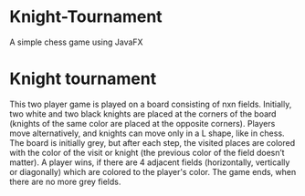 # Knight-Tournament
A simple chess game using JavaFX

# Knight tournament
This two player game is played on a board consisting of nxn fields. Initially, two white and two black knights are placed at the corners of the board (knights of the same color are placed at the opposite corners). Players move alternatively, and knights can move only in a L shape, like in chess. The board is initially grey, but after each step, the visited places are colored with the color of the visit or knight (the previous color of the field doesn’t matter). A player wins, if there are 4 adjacent fields (horizontally, vertically or diagonally) which are colored to the player's color. The game ends, when there are no more grey fields.
